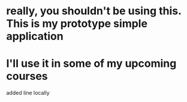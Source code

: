 # really, you shouldn't be using this. This is my prototype simple application
# I'll use it in some of my upcoming courses
added line locally
